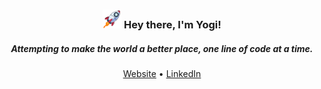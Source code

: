 <h3 align="center"><img src = "https://raw.githubusercontent.com/YogiPaudyal/YogiPaudyal/master/cartoon-xolo.gif" width = 30px> Hey there, I'm Yogi!</h3>
<h5 align="center">Attempting to make the world a better place, one line of code at a time.</h5>
<p align="center">
  <a target="_blank" href="https://yogipaudyal.github.io">Website</a>
  • <a target="_blank" href="https://linkedin.com/in/yougansu">LinkedIn</a>
</p>

